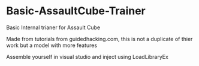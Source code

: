 # Basic-AssaultCube-Trainer
Basic Internal trianer for Assault Cube

Made from tutorials from guidedhacking.com,  this is not a duplicate of thier work but a model with more features

Assemble yourself in visual studio and inject using LoadLibraryEx

